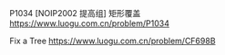 P1034 [NOIP2002 提高组] 矩形覆盖
https://www.luogu.com.cn/problem/P1034

Fix a Tree
https://www.luogu.com.cn/problem/CF698B
